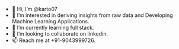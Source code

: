 - 👋 Hi, I’m @karto07
- 👀 I’m interested in deriving insights from raw data and Developing Machine Learning Applications.
- 🌱 I’m currently learning full stack.
- 💞️ I’m looking to collaborate on linkedin.
- 📫 Reach me at +91-9043999726.

<!---
karto07/karto07 is a ✨ special ✨ repository because its `README.md` (this file) appears on your GitHub profile.
You can click the Preview link to take a look at your changes.
--->
